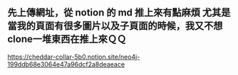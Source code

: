 先上傳網址，從 notion 的 md 推上來有點麻煩
尤其是當我的頁面有很多圖片以及子頁面的時候，我又不想clone一堆東西在推上來ＱＱ
---
https://cheddar-collar-5b0.notion.site/neo4j-199ddb68e3064e47a96dcf2a8deaeace
